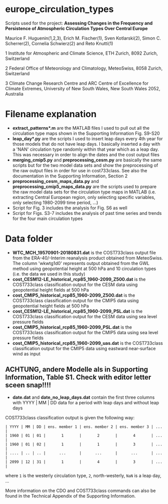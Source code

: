 # europe_circulation_types
Scripts used for the project: __Assessing Changes in the Frequency and Persistence of Atmospheric Circulation Types Over Central Europe__

Maurice F. Huguenin(1,2,3), Erich M. Fischer(1), Sven Kotlarski(2), Simon C. Scherrer(2), Cornelia Schwierz(2) and Reto Knutti(1)


1 Institute for Atmospheric and Climate Science, ETH Zurich, 8092 Zurich, Switzerland
 
2 Federal Office of Meteorology and Climatology, MeteoSwiss, 8058 Zurich, Switzerland

3 Climate Change Research Centre and ARC Centre of Excellence for Climate Extremes, University of New South Wales, New South Wales 2052, Australia 

# Filename explanation

- __extract_patterns*.m__ are the MATLAB files I used to pull out all the circulation type maps shown in the Supporting Information Fig. S9-S20
- __leap_day*.py__ are the scripts I used to insert leap days every 4th year for those models that do not have leap days. I basically inserted a day with a 'NAN' circulation type randomly within that year which as a leap day. This was necessary in order to align the dates and the cost output files
- __merging_cmip5.py__ and __preprocessing_cesm.py__ are basically the same scripts but for the two model data sets and show the preprocessing of the raw output files in order for use in cost733class. See also the documentation in the Supporting Information, Section 2
- __preprocessing_cesm_maps_data.py__ and __preprocessing_cmip5_maps_data.py__ are the scripts used to prepare the raw model data sets for the circulation type maps in MATLAB (i.e. extracting Central European region, only selecting specific variables, only selecting 1980-2099 time period, ...)
- Script for Fig. 3 includes the analysis for Fig. S6 as well
- Script for Figs. S3-7 includes the analysis of past time series and trends for the four main circulation types

# Data folder

- __WTC_MCH_19570901-20180831.dat__ is the COST733class output file from the ERA-40/-Interim reanalysis product obtained from MeteoSwiss. The column 'wkwtg1d0' represents output obtained from the GWL method using geopotential height at 500 hPa and 10 circulation types (i.e. the data we used in this study)
- __cost_CESM12-LE_historical_rcp85_1960-2099_Z500.dat__ is the COST733class classification output for the CESM data using geopotential height fields at 500 hPa
- __cost_CMIP5_historical_rcp85_1960-2099_Z500.dat__ is the COST733class classification output for the CMIP5 data using geopotential height fields at 500 hPa
- __cost_CESM12-LE_historical_rcp85_1960-2099_PSL.dat__ is the COST733class classification output for the CESM data using sea level pressure fields
- __cost_CMIP5_historical_rcp85_1960-2099_PSL.dat__ is the COST733class classification output for the CMIP5 data using sea level pressure fields 
- __cost_CMIP5_historical_rcp85_1960-2099_uas.dat__ is the COST733class classification output for the CMIP5 data using eastward near-surface wind as input

## __ACHTUNG, andere Modelle als in Supporting Information, Table S1. Check with editor letter sceen snap!!!!__

- __date.dat__ and __date_no_leap_days.dat__ contain the first three columns with YYYY | MM | DD data for a period with leap days and without leap days

COST733class classification output is given the following way:

```
| YYYY | MM | DD | ens. member 1 | ens. member 2 | ens. member 3 | ... |
| 1960 | 01 | 01 |       1       |       2       |       4       | ... |
| 1960 | 01 | 02 |       1       |       1       |       3       | ... |
| .... | .. | .. |      ...      |      ...      |      ...      | ... |
| 2099 | 12 | 31 |       1       |       4       |       3       | ... |

```
where `1` is the westerly circulation type, `2`, north-westerly, `NaN` is a leap day, ...  

More information on the CDO and COST733class commands can also be found in the Technical Appendix of the Supporting Information.